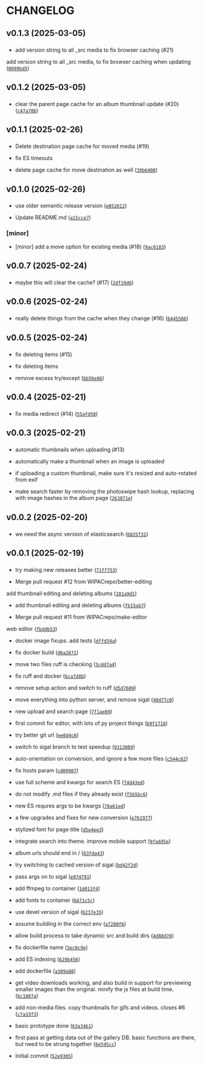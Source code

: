 # CHANGELOG



## v0.1.3 (2025-03-05)

###  

* add version string to all _src media to fix browser caching (#21)

add version string to all _src media, to fix browser caching when updating ([`0099bd5`](https://github.com/WIPACrepo/gallery/commit/0099bd543a3bd23333e18610a65bfcd463f7359d))


## v0.1.2 (2025-03-05)

###  

* clear the parent page cache for an album thumbnail update (#20) ([`c47a70b`](https://github.com/WIPACrepo/gallery/commit/c47a70bfaec7a42778877a96790f791314ddd8eb))


## v0.1.1 (2025-02-26)

###  

* Delete destination page cache for moved media (#19)

* fix ES timeouts

* delete page cache for move destination as well ([`39b6400`](https://github.com/WIPACrepo/gallery/commit/39b64004fba9e3dcfa4d06868e3cd80747e06c48))


## v0.1.0 (2025-02-26)

###  

* use older semantic release version ([`e052012`](https://github.com/WIPACrepo/gallery/commit/e05201225b2a3b77255efa8437561771cd0e6b6b))

* Update README.md ([`a15cce7`](https://github.com/WIPACrepo/gallery/commit/a15cce7cec4171eafd5421861496ba5809b0be6b))

### [minor]

* [minor] add a move option for existing media (#18) ([`9ac6183`](https://github.com/WIPACrepo/gallery/commit/9ac618339216177e248055bb50b21ba9de27a3b0))


## v0.0.7 (2025-02-24)

###  

* maybe this will clear the cache? (#17) ([`2df19d6`](https://github.com/WIPACrepo/gallery/commit/2df19d6d75e9d26ec6187d7102da21634a0c6588))


## v0.0.6 (2025-02-24)

###  

* really delete things from the cache when they change (#16) ([`6445506`](https://github.com/WIPACrepo/gallery/commit/64455065a160574e93aa4da6f4a959b18a7be2b2))


## v0.0.5 (2025-02-24)

###  

* fix deleting items (#15)

* fix deleting items

* remove excess try/except ([`bb56e86`](https://github.com/WIPACrepo/gallery/commit/bb56e86ccc02b2f7200b92fe03e80985bad39c12))


## v0.0.4 (2025-02-21)

###  

* fix media redirect (#14) ([`55afd50`](https://github.com/WIPACrepo/gallery/commit/55afd50e015c57ae999b9a8daf096b3f84883df8))


## v0.0.3 (2025-02-21)

###  

* automatic thumbnails when uploading (#13)

* automatically make a thumbnail when an image is uploaded
* if uploading a custom thumbnail, make sure it&#39;s resized and auto-rotated from exif
* make search faster by removing the photoswipe hash lookup, replacing with image hashes in the album page ([`263871e`](https://github.com/WIPACrepo/gallery/commit/263871ea5400c0ecd8711f27619329135787b3ff))


## v0.0.2 (2025-02-20)

###  

* we need the async version of elasticsearch ([`6025f31`](https://github.com/WIPACrepo/gallery/commit/6025f317ce06a91c13931d9f33a16d14435c4ac3))


## v0.0.1 (2025-02-19)

###  

* try making new releases better ([`71ff753`](https://github.com/WIPACrepo/gallery/commit/71ff753690e3b03fcdcaffd64122930ac3d74f63))

* Merge pull request #12 from WIPACrepo/better-editing

add thumbnail editing and deleting albums ([`101a9d1`](https://github.com/WIPACrepo/gallery/commit/101a9d1e67728995639d0d218ad210e5bb5eb490))

* add thumbnail editing and deleting albums ([`fb15ab7`](https://github.com/WIPACrepo/gallery/commit/fb15ab7991e84bd662ddc2ee431a379936f348c6))

* Merge pull request #11 from WIPACrepo/make-editor

web editor ([`fbddb53`](https://github.com/WIPACrepo/gallery/commit/fbddb53e2f846e2c04e4d015f60d663f26ff1de4))

* docker image fixups. add tests ([`dffd34a`](https://github.com/WIPACrepo/gallery/commit/dffd34aebd354413d6a987116624fba3042e670e))

* fix docker build ([`d6a2871`](https://github.com/WIPACrepo/gallery/commit/d6a287107c369cedb66ab8a8c600132b1f930478))

* move two files ruff is checking ([`3cdd7a4`](https://github.com/WIPACrepo/gallery/commit/3cdd7a43edc669281021470a2d4e3ba43fce3974))

* fix ruff and docker ([`6ca7d8b`](https://github.com/WIPACrepo/gallery/commit/6ca7d8b56cc429b74e1d78c0c5e4b11239a69a43))

* remove setup action and switch to ruff ([`d5d7609`](https://github.com/WIPACrepo/gallery/commit/d5d760943fd48df57ca683645990d810e8585d29))

* move everything into python server, and remove sigal ([`40d77c0`](https://github.com/WIPACrepo/gallery/commit/40d77c0cc5621a68641ff5c1b9a08e3bcd801b87))

* new upload and search page ([`7f1ae89`](https://github.com/WIPACrepo/gallery/commit/7f1ae896d56fb4c89e549d867b09383d7e0d454d))

* first commit for editor, with lots of py project things ([`b9f1718`](https://github.com/WIPACrepo/gallery/commit/b9f1718fd067faea629d067f2e872a89aef24e81))

* try better git url ([`ee0d4c6`](https://github.com/WIPACrepo/gallery/commit/ee0d4c68b969525246c76725d583501526de6fc0))

* switch to sigal branch to test speedup ([`9313089`](https://github.com/WIPACrepo/gallery/commit/9313089de16f889f34a7d803284280edeeea0f28))

* auto-orientation on conversion, and ignore a few more files ([`c544c62`](https://github.com/WIPACrepo/gallery/commit/c544c62d4f8b5c100b8a484beb466777c8061e14))

* fix hosts param ([`cd09987`](https://github.com/WIPACrepo/gallery/commit/cd099872e6b33179e9c16a4e3184b7ae42dbb921))

* use full scheme and kwargs for search ES ([`f4d43ed`](https://github.com/WIPACrepo/gallery/commit/f4d43edf227539774b845ff055b16a7bb3b3ba05))

* do not modify .md files if they already exist ([`f5b5bc6`](https://github.com/WIPACrepo/gallery/commit/f5b5bc6fc35a5f0d8c80b0b629fbb98115c7617d))

* new ES requres args to be kwargs ([`70a61ed`](https://github.com/WIPACrepo/gallery/commit/70a61ed562f27b1ea7992ad0134c759db7c118d2))

* a few upgrades and fixes for new conversion ([`e761977`](https://github.com/WIPACrepo/gallery/commit/e761977eedb53080ef9fccb525b7b4bef4e47911))

* stylized font for page title ([`d5e4ee3`](https://github.com/WIPACrepo/gallery/commit/d5e4ee325c7c496b0eca8a2cad783c455181841b))

* integrate search into theme. improve mobile support ([`9fadd5e`](https://github.com/WIPACrepo/gallery/commit/9fadd5e67189268a2e9e74fbb3999d5c93ad6784))

* album urls should end in / ([`63fda43`](https://github.com/WIPACrepo/gallery/commit/63fda43a2560cc1053680dc5393ec278feb21cf1))

* try switching to cached version of sigal ([`bd42f2d`](https://github.com/WIPACrepo/gallery/commit/bd42f2df8f1170e5d03663337ad8aeaa03b5f210))

* pass args on to sigal ([`e974791`](https://github.com/WIPACrepo/gallery/commit/e97479114753313448fd4b0c55966cdb96f52ba3))

* add ffmpeg to container ([`1d013f4`](https://github.com/WIPACrepo/gallery/commit/1d013f4411490951696c60b7de6279b1e692151a))

* add fonts to container ([`6671c5c`](https://github.com/WIPACrepo/gallery/commit/6671c5c8b14844f890419de00fb3f5ac5a7e28e5))

* use devel version of sigal ([`b237e35`](https://github.com/WIPACrepo/gallery/commit/b237e354485212b75a74b0545f04d53b297cb95e))

* assume building in the correct env ([`a7280f6`](https://github.com/WIPACrepo/gallery/commit/a7280f6735810a3b7c5e87ef5623e12f1cffb295))

* allow build process to take dynamic src and build dirs ([`4d88d70`](https://github.com/WIPACrepo/gallery/commit/4d88d70658497b6773f1fdacfd3d7b3d50be56c4))

* fix dockerfile name ([`3ec0c9e`](https://github.com/WIPACrepo/gallery/commit/3ec0c9e7caf4c9e4c828d4847a53d634e8903dac))

* add ES indexing ([`629b456`](https://github.com/WIPACrepo/gallery/commit/629b456cc3533230f90ad5850abbd20aa50be201))

* add dockerfile ([`a309a88`](https://github.com/WIPACrepo/gallery/commit/a309a883d3c7a057415f170209c60e6c4d9f6db7))

* get video downloads working, and also build in support for previewing smaller images than the original. minify the js files at build time. ([`6c1887a`](https://github.com/WIPACrepo/gallery/commit/6c1887ab1d74b80fab60d2a542686b3e1b1b0256))

* add non-media files. copy thumbnails for gifs and videos. closes #6 ([`c7a33f3`](https://github.com/WIPACrepo/gallery/commit/c7a33f3ace238831cac8bc12eb717fea30eec36c))

* basic prototype done ([`63a34b1`](https://github.com/WIPACrepo/gallery/commit/63a34b1c998ba3c72ca0e58d4d9aa5e91534a84e))

* first pass at getting data out of the gallery DB.  basic functions are there, but need to be strung together ([`6e595cc`](https://github.com/WIPACrepo/gallery/commit/6e595cc5da7285b7d0813ccf29fa734e3643d2b5))

* Initial commit ([`52e9305`](https://github.com/WIPACrepo/gallery/commit/52e9305dde210fb2a39017cb8034d741dbc1df35))
